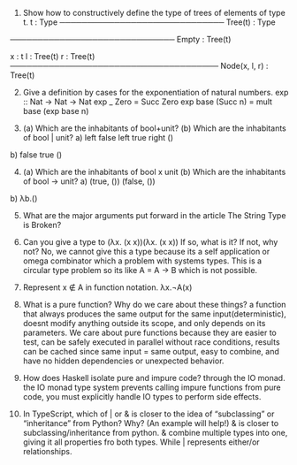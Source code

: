 1. Show how to constructively define the type of trees of elements of type t.
t : Type
────────────────────────────── 
Tree(t) : Type

────────────────────────────── 
Empty : Tree(t)

x : t    l : Tree(t)    r : Tree(t)
────────────────────────────────────── 
Node(x, l, r) : Tree(t)

2. Give a definition by cases for the exponentiation of natural numbers.
exp :: Nat -> Nat -> Nat
exp _ Zero = Succ Zero
exp base (Succ n) = mult base (exp base n)

3. (a) Which are the inhabitants of bool+unit? (b) Which are the inhabitants of bool | unit?
a) 
left false
left true
right ()

b)
false
true
()



4. (a) Which are the inhabitants of bool x unit (b) Which are the inhabitants of bool -> unit?
a)
(true, ())
(false, ())

b)
λb.()

5. What are the major arguments put forward in the article The String Type is Broken?

6. Can you give a type to (λx. (x x))(λx. (x x)) If so, what is it? If not, why not?
No, we cannot give this a type because its a self application or omega combinator which a problem with systems types. This is a circular type problem so its like A = A -> B which is not possible.

7. Represent x ∉ A in function notation.
λx.¬A(x)

8. What is a pure function? Why do we care about these things?
a function that always produces the same output for the same input(deterministic), doesnt modify anything outside its scope, and only depends on its parameters. We care about pure functions because they are easier to test, can be safely executed in parallel without race conditions, results can be cached since same input = same output, easy to combine, and have no hidden dependencies or unexpected behavior.
9. How does Haskell isolate pure and impure code?
through the IO monad. the IO monad type system prevents calling impure functions from pure code, you must explicitly handle IO types to perform side effects. 
10. In TypeScript, which of | or & is closer to the idea of “subclassing” or “inheritance” from Python? Why? (An example will help!)
& is closer to subclassing/inheritance from python. & combine multiple types into one, giving it all properties fro both types. While | represents either/or relationships.